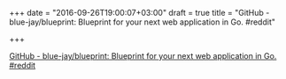 +++
date = "2016-09-26T19:00:07+03:00"
draft = true
title = "GitHub - blue-jay/blueprint: Blueprint for your next web application in Go.  #reddit"

+++

<p><a href="https://t.co/4ED2m1i93Y">GitHub - blue-jay/blueprint: Blueprint for your next web application in Go.  #reddit</a></p>
